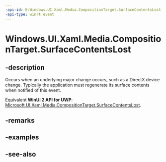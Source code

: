 ```yaml
---
-api-id: E:Windows.UI.Xaml.Media.CompositionTarget.SurfaceContentsLost
-api-type: winrt event
---
```


<!-- Event syntax
static public event Windows.Foundation.EventHandler SurfaceContentsLost<object>
-->

# Windows.UI.Xaml.Media.CompositionTarget.SurfaceContentsLost

## -description
Occurs when an underlying major change occurs, such as a DirectX device change. Typically the application must regenerate its surface contents when notified of this event.
<!--This based on code crawl needs confirm-->

Equivalent **WinUI 2 API for UWP**: [Microsoft.UI.Xaml.Media.CompositionTarget.SurfaceContentsLost](/windows/winui/api/microsoft.ui.xaml.media.compositiontarget.surfacecontentslost).

## -remarks

## -examples

## -see-also
